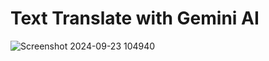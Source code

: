 # Text Translate with Gemini AI

![Screenshot 2024-09-23 104940](https://github.com/user-attachments/assets/7db88f1f-6375-4d7e-b239-e8316a13c9ff)
